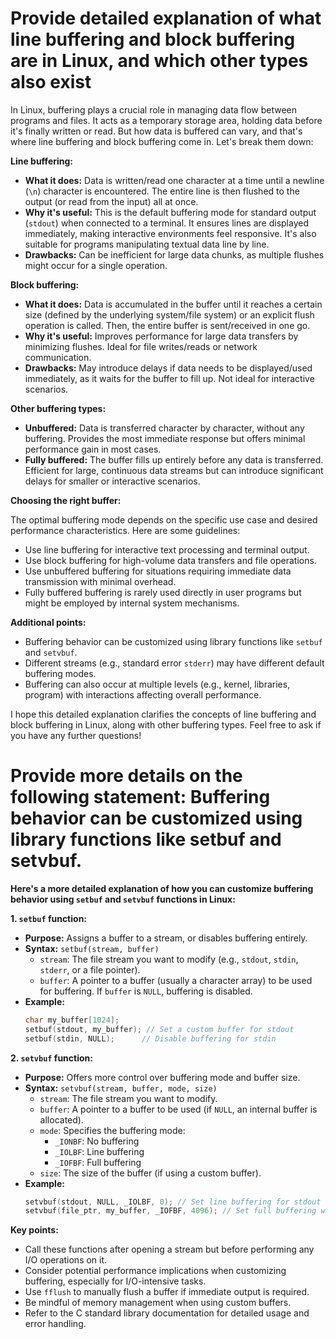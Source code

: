 # Provide detailed explanation of what line buffering and block buffering are in Linux, and which other types also exist

In Linux, buffering plays a crucial role in managing data flow between programs and files. It acts as a temporary storage area, holding data before it's finally written or read. But how data is buffered can vary, and that's where line buffering and block buffering come in. Let's break them down:

**Line buffering:**

* **What it does:** Data is written/read one character at a time until a newline (`\n`) character is encountered. The entire line is then flushed to the output (or read from the input) all at once.
* **Why it's useful:** This is the default buffering mode for standard output (`stdout`) when connected to a terminal. It ensures lines are displayed immediately, making interactive environments feel responsive. It's also suitable for programs manipulating textual data line by line.
* **Drawbacks:** Can be inefficient for large data chunks, as multiple flushes might occur for a single operation.

**Block buffering:**

* **What it does:** Data is accumulated in the buffer until it reaches a certain size (defined by the underlying system/file system) or an explicit flush operation is called. Then, the entire buffer is sent/received in one go.
* **Why it's useful:** Improves performance for large data transfers by minimizing flushes. Ideal for file writes/reads or network communication.
* **Drawbacks:** May introduce delays if data needs to be displayed/used immediately, as it waits for the buffer to fill up. Not ideal for interactive scenarios.

**Other buffering types:**

* **Unbuffered:** Data is transferred character by character, without any buffering. Provides the most immediate response but offers minimal performance gain in most cases.
* **Fully buffered:** The buffer fills up entirely before any data is transferred. Efficient for large, continuous data streams but can introduce significant delays for smaller or interactive scenarios.

**Choosing the right buffer:**

The optimal buffering mode depends on the specific use case and desired performance characteristics. Here are some guidelines:

* Use line buffering for interactive text processing and terminal output.
* Use block buffering for high-volume data transfers and file operations.
* Use unbuffered buffering for situations requiring immediate data transmission with minimal overhead.
* Fully buffered buffering is rarely used directly in user programs but might be employed by internal system mechanisms.

**Additional points:**

* Buffering behavior can be customized using library functions like `setbuf` and `setvbuf`.
* Different streams (e.g., standard error `stderr`) may have different default buffering modes.
* Buffering can also occur at multiple levels (e.g., kernel, libraries, program) with interactions affecting overall performance.

I hope this detailed explanation clarifies the concepts of line buffering and block buffering in Linux, along with other buffering types. Feel free to ask if you have any further questions!

# Provide more details on the following statement: Buffering behavior can be customized using library functions like setbuf and setvbuf.
 **Here's a more detailed explanation of how you can customize buffering behavior using `setbuf` and `setvbuf` functions in Linux:**

**1. `setbuf` function:**

   - **Purpose:** Assigns a buffer to a stream, or disables buffering entirely.
   - **Syntax:** `setbuf(stream, buffer)`
     - `stream`: The file stream you want to modify (e.g., `stdout`, `stdin`, `stderr`, or a file pointer).
     - `buffer`: A pointer to a buffer (usually a character array) to be used for buffering. If `buffer` is `NULL`, buffering is disabled.
   - **Example:**
     ```c
     char my_buffer[1024];
     setbuf(stdout, my_buffer); // Set a custom buffer for stdout
     setbuf(stdin, NULL);      // Disable buffering for stdin
     ```

**2. `setvbuf` function:**

   - **Purpose:** Offers more control over buffering mode and buffer size.
   - **Syntax:** `setvbuf(stream, buffer, mode, size)`
     - `stream`: The file stream you want to modify.
     - `buffer`: A pointer to a buffer to be used (if `NULL`, an internal buffer is allocated).
     - `mode`: Specifies the buffering mode:
       - `_IONBF`: No buffering
       - `_IOLBF`: Line buffering
       - `_IOFBF`: Full buffering
     - `size`: The size of the buffer (if using a custom buffer).
   - **Example:**
     ```c
     setvbuf(stdout, NULL, _IOLBF, 0); // Set line buffering for stdout
     setvbuf(file_ptr, my_buffer, _IOFBF, 4096); // Set full buffering with a custom buffer
     ```

**Key points:**

- Call these functions after opening a stream but before performing any I/O operations on it.
- Consider potential performance implications when customizing buffering, especially for I/O-intensive tasks.
- Use `fflush` to manually flush a buffer if immediate output is required.
- Be mindful of memory management when using custom buffers.
- Refer to the C standard library documentation for detailed usage and error handling.
